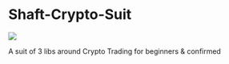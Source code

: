 # Shaft-Crypto-Suit

<img src="/src/EZXT.png">


A suit of 3 libs around Crypto Trading for beginners &amp; confirmed
